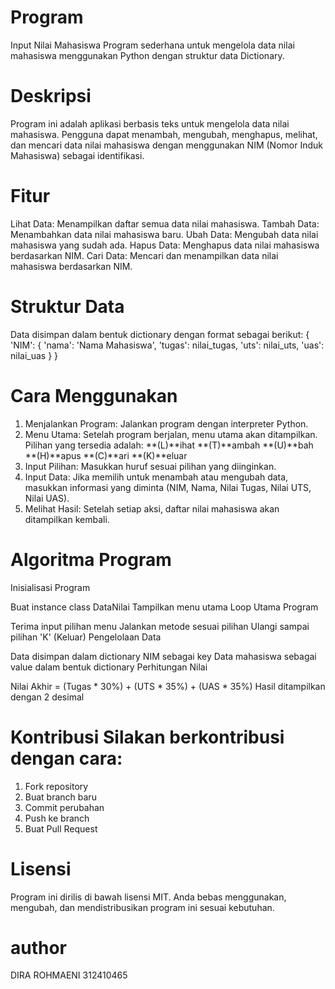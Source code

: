 # Program

Input Nilai Mahasiswa Program sederhana untuk mengelola data nilai mahasiswa menggunakan Python dengan struktur data Dictionary.


# Deskripsi 

Program ini adalah aplikasi berbasis teks untuk mengelola data nilai mahasiswa. Pengguna dapat menambah, mengubah, menghapus, melihat, dan mencari data nilai mahasiswa dengan menggunakan NIM (Nomor Induk Mahasiswa) sebagai identifikasi.


# Fitur
Lihat Data: Menampilkan daftar semua data nilai mahasiswa. Tambah Data: Menambahkan data nilai mahasiswa baru. Ubah Data: Mengubah data nilai mahasiswa yang sudah ada. Hapus Data: Menghapus data nilai mahasiswa berdasarkan NIM. Cari Data: Mencari dan menampilkan data nilai mahasiswa berdasarkan NIM.

# Struktur Data 
Data disimpan dalam bentuk dictionary dengan format sebagai berikut: { 'NIM': { 'nama': 'Nama Mahasiswa', 'tugas': nilai_tugas, 'uts': nilai_uts, 'uas': nilai_uas } }


# Cara Menggunakan

1. Menjalankan Program: Jalankan program dengan interpreter Python.
2. Menu Utama: Setelah program berjalan, menu utama akan ditampilkan. Pilihan yang tersedia adalah: 
**(L)**ihat 
**(T)**ambah 
**(U)**bah 
**(H)**apus 
**(C)**ari 
**(K)**eluar
3. Input Pilihan: Masukkan huruf sesuai pilihan yang diinginkan.
4. Input Data: Jika memilih untuk menambah atau mengubah data, masukkan informasi yang diminta (NIM, Nama, Nilai Tugas, Nilai UTS, Nilai UAS).
5. Melihat Hasil: Setelah setiap aksi, daftar nilai mahasiswa akan ditampilkan kembali.


# Algoritma Program
Inisialisasi Program

Buat instance class DataNilai
Tampilkan menu utama
Loop Utama Program

Terima input pilihan menu
Jalankan metode sesuai pilihan
Ulangi sampai pilihan 'K' (Keluar)
Pengelolaan Data

Data disimpan dalam dictionary
NIM sebagai key
Data mahasiswa sebagai value dalam bentuk dictionary
Perhitungan Nilai

Nilai Akhir = (Tugas * 30%) + (UTS * 35%) + (UAS * 35%)
Hasil ditampilkan dengan 2 desimal

# Kontribusi Silakan berkontribusi dengan cara:

1. Fork repository
2. Buat branch baru
3. Commit perubahan
4. Push ke branch
5. Buat Pull Request


# Lisensi 
Program ini dirilis di bawah lisensi MIT. Anda bebas menggunakan, mengubah, dan mendistribusikan program ini sesuai kebutuhan.

# author 
DIRA ROHMAENI 312410465
